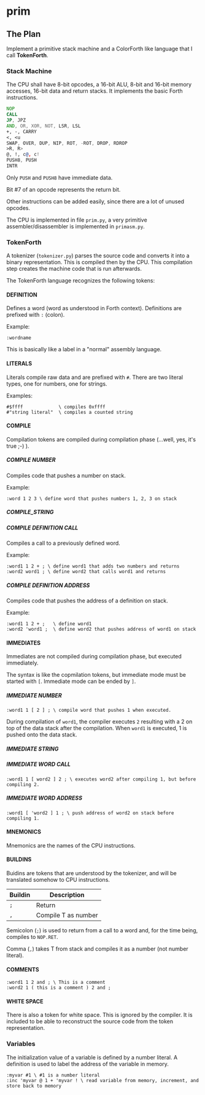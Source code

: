 # prim

## The Plan
Implement a primitive stack machine and a ColorForth like language that I call __TokenForth__.

### Stack Machine

The CPU shall have 8-bit opcodes, a 16-bit ALU, 8-bit and 16-bit memory accesses, 16-bit data and return stacks. It implements the basic Forth instructions.

```asm
NOP
CALL
JP, JPZ
AND, OR, XOR, NOT, LSR, LSL
+, -, CARRY
<, <u
SWAP, OVER, DUP, NIP, ROT, -ROT, DROP, RDROP
>R, R>
@, !, c@, c!
PUSH8, PUSH
INTR
```

Only `PUSH` and `PUSH8` have immediate data.

Bit #7 of an opcode represents the return bit.

Other instructions can be added easily, since there are a lot of unused opcodes.

The CPU is implemented in file `prim.py`, a very primitive assembler/disassembler
is implemented in `primasm.py`.

### TokenForth

A tokenizer (`tokenizer.py`) parses the source code and converts it into a binary representation. This is compiled then by the CPU. This compilation step creates the machine code that is run afterwards.

The TokenForth language recognizes the following tokens:

#### DEFINITION
Defines a word (word as understood in Forth context). Definitions are prefixed with `:` (colon).

Example:
```
:wordname
```
This is basically like a label in a "normal" assembly language.

#### LITERALS
Literals compile raw data and are prefixed with `#`. There are two literal types, one for numbers, one for strings.

Examples:
```
#$ffff             \ compiles 0xffff
#"string literal"  \ compiles a counted string
```

#### COMPILE
Compilation tokens are compiled during compilation phase (...well, yes, it's true ;-) ).

##### COMPILE NUMBER
Compiles code that pushes a number on stack.

Example:
```
:word 1 2 3 \ define word that pushes numbers 1, 2, 3 on stack
```

##### COMPILE_STRING


##### COMPILE DEFINITION CALL
Compiles a call to a previously defined word.

Example:
```
:word1 1 2 + ; \ define word1 that adds two numbers and returns
:word2 word1 ; \ define word2 that calls word1 and returns
```

##### COMPILE DEFINITION ADDRESS
Compiles code that pushes the address of a definition on stack.

Example:
```
:word1 1 2 + ;   \ define word1
:word2 'word1 ;  \ define word2 that pushes address of word1 on stack
```

#### IMMEDIATES
Immediates are not compiled during compilation phase, but executed immediately.

The syntax is like the copmilation tokens, but immediate mode must be started with `[`. Immediate mode can be ended by `]`.

##### IMMEDIATE NUMBER
```
:word1 1 [ 2 ] ; \ compile word that pushes 1 when executed.
```
During compilation of `word1`, the compiler executes `2` resulting with a 2 on top of the data stack after the compilation. When `word1` is executed, 1 is pushed onto the data stack.

##### IMMEDIATE STRING

##### IMMEDIATE WORD CALL
```
:word1 1 [ word2 ] 2 ; \ executes word2 after compiling 1, but before compiling 2.
```
##### IMMEDIATE WORD ADDRESS
```
:word1 [ 'word2 ] 1 ; \ push address of word2 on stack before compiling 1.
```

#### MNEMONICS
Mnemonics are the names of the CPU instructions.

#### BUILDINS
Buidins are tokens that are understood by the tokenizer, and will be translated somehow to CPU instructions.

|Buildin|Description|
|-------|-----------|
|`;`    |Return|
|`,`    |Compile T as number|

Semicolon (`;`) is used to return from a call to a word and, for the time being, compiles to `NOP.RET`.

Comma (`,`) takes T from stack and compiles it as a number (not number literal).

#### COMMENTS
```
:word1 1 2 and ; \ This is a comment
:word2 1 ( this is a comment ) 2 and ;
```


#### WHITE SPACE
There is also a token for white space. This is ignored by the compiler. It is included to be able to reconstruct the source code from the token representation.

### Variables
The initialization value of a variable is defined by a number literal.
A definition is used to label the address of the variable in memory.
```
:myvar #1 \ #1 is a number literal
:inc 'myvar @ 1 + 'myvar ! \ read variable from memory, increment, and store back to memory
```
